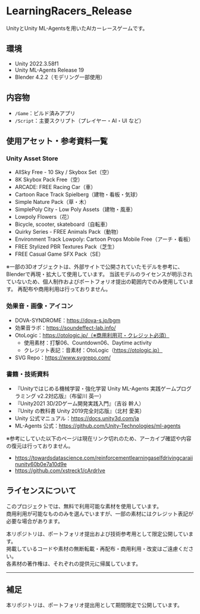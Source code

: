 # LearningRacers_Release

UnityとUnity ML-Agentsを用いたAIカーレースゲームです。

## 環境

- Unity 2022.3.58f1
- Unity ML-Agents Release 19
- Blender 4.2.2（モデリング一部使用）

## 内容物

- `/Game`：ビルド済みアプリ
- `/Script`：主要スクリプト（プレイヤー・AI・UI など）

## 使用アセット・参考資料一覧

### Unity Asset Store
- AllSky Free - 10 Sky / Skybox Set（空）
- 8K Skybox Pack Free（空）
- ARCADE: FREE Racing Car（車）
- Cartoon Race Track Spielberg（建物・看板・気球）
- Simple Nature Pack（草・木）
- SimplePoly City - Low Poly Assets（建物・風車）
- Lowpoly Flowers（花）
- Bicycle, scooter, skateboard（自転車）
- Quirky Series - FREE Animals Pack（動物）
- Environment Track Lowpoly: Cartoon Props Mobile Free（アーチ・看板）
- FREE Stylized PBR Textures Pack（芝生）
- FREE Casual Game SFX Pack（SE）

※一部の3Dオブジェクトは、外部サイトで公開されていたモデルを参考に、Blenderで再現・拡大して使用しています。
当該モデルのライセンスが明示されていないため、個人制作およびポートフォリオ提出の範囲内でのみ使用しています。
再配布や商用利用は行っておりません。

### 効果音・画像・アイコン
- DOVA-SYNDROME：https://dova-s.jp/bgm
- 効果音ラボ：https://soundeffect-lab.info/
- OtoLogic：https://otologic.jp/（※商用利用可・クレジット必須）  
  - 使用素材：打撃06、Countdown06、Daytime activity  
  - クレジット表記：音素材：OtoLogic（https://otologic.jp）
- SVG Repo：https://www.svgrepo.com/

### 書籍・技術資料
- 『Unityではじめる機械学習・強化学習 Unity ML-Agents 実践ゲームプログラミング v2.2対応版』（布留川 英一）
- 『Unity2021 3D/2Dゲーム開発実践入門』（吉谷 幹人）
- 『Unity の教科書 Unity 2019完全対応版』（北村 愛美）
- Unity 公式マニュアル：https://docs.unity3d.com/ja
- ML-Agents 公式：https://github.com/Unity-Technologies/ml-agents

※参考にしていた以下のページは現在リンク切れのため、アーカイブ確認や内容の復元は行っておりません。  
- https://towardsdatascience.com/reinforcementlearningaselfdrivingcaraiinunity60b0e7a10d9e  
- https://github.com/xstreck1/cArdrIve

## ライセンスについて

このプロジェクトでは、無料で利用可能な素材を使用しています。  
商用利用が可能なもののみを選んでいますが、一部の素材にはクレジット表記が必要な場合があります。

本リポジトリは、ポートフォリオ提出および技術参考用として限定公開しています。  
掲載しているコードや素材の無断転載・再配布・商用利用・改変はご遠慮ください。  
各素材の著作権は、それぞれの提供元に帰属しています。

---

## 補足

本リポジトリは、ポートフォリオ提出用として期間限定で公開しています。
